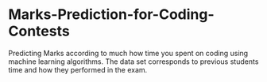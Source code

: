 # Marks-Prediction-for-Coding-Contests
Predicting Marks according to much how time you spent on coding using machine learning algorithms. The data set corresponds to previous students time and how they performed in the exam. 
